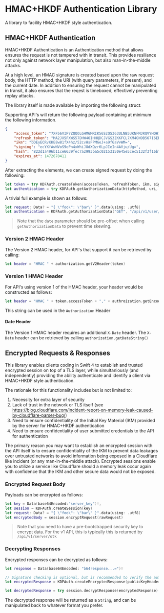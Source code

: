 # HMAC+HKDF Authentication Library

A library to facility HMAC+HKDF style authentication.

## HMAC+HKDF Authentication

HMAC+HKDF Authentication is an Authentication method that allows ensures the request is not tampered with in transit. This provides resiliance not only against network layer manipulation, but also man-in-the-middle attacks.

At a high level, an HMAC signature is created based upon the raw request body, the HTTP method, the URI (with query parameters, if present), and the current date. In addition to ensuring the request cannot be manipulated in transit, it also ensures that the reqest is timeboxed, effectively preventing replay attacks.

The library itself is made available by importing the following struct:

Supporting API's will return the following payload containing at minimum the following information.

```json
{
    "access_token": "7XF56VIP7ZQQOLGHM6MRIK56S2QS363ULNB5UKNFMJRQVYHQH7IA",
    "refresh_token": "MA2JX5FXWS57DHW4OIHHQDCJVGS3ZKKFCL7XM4GNOB567I6ER4LQ",
    "ikm": "bDEyECRvKKE8w81fX4hz/52cvHsFPMGeJ+a9fGaVvWM=",
    "signing": "ecYXfAwNVoS9ePn4xWhiJOdXQzr6LpJIeIn4AVju/Ug=",
    "hash": "822d1a496b11ce6639fec7a2993ba5c02153150e45e5cec5132f3f16bfe95149",
    "expires_at": 1472678411
}
```

After extracting the elements, we can create signed request by doing the following:

```swift
let token = try KDFAuth.createToken(accessToken, refreshToken, ikm, signing, expiresAt)
let authentication = try KDFAuth.getAuthorizationData(httpMethod, uri, token, date, requestBody)
```

A trivial full example is shown as follows:

```swift
let request: Data? = "{ \"foo\": \"bar\" }".data(using: .utf8)
let authentication = KDFAuth.getAuthorizationData("GET", "/api/v1/user/index", token, Date(), request)
```

> Note that the `date` parameter should be pre-offset when calling `getAuthorizationData` to prevent time skewing.

### Version 2 HMAC Header

The Version 2 HMAC header, for API's that support it can be retrieved by calling:

```swift
let header = "HMAC " + authorization.getV2Header(token)
```

### Version 1 HMAC Header

For API's using version 1 of the HMAC header, your header would be constructed as follows:

```swift
let header = "HMAC " + token.accessToken + "," + authroization.getEncodedHMAC() + "," + authorization.getEncodedSalt()
```

This string can be used in the `Authorization` Header

#### Date Header

The Version 1 HMAC header requires an additional `X-Date` header. The `X-Date` header can be retrieved by calling `authorization.getDateString()`

## Encrypted Requests & Responses

This library enables clients coding in Swift 4 to establish and trusted encrypted session on top of a TLS layer, while simultaniously (and independently) providing the ability authenticate and identify a client via HMAC+HKDF style authentication.

The rationale for this functionality includes but is not limited to:

1. Necessity for extra layer of security
2. Lack of trust in the network or TLS itself (see https://blog.cloudflare.com/incident-report-on-memory-leak-caused-by-cloudflare-parser-bug/)
3. Need to ensure confidentiality of the Initial Key Material (IKM) provided by the server for HMAC+HKDF authentication
4. Need to ensure confidentiality of user submitted credentials to the API for authentication

The primary reason you may want to establish an encrypted session with the API itself is to ensure confidentiality of the IKM to prevent data leakages over untrusted networks to avoid information being exposed in a Cloudflare like incident (or any man-in-the-middle attack). Encrypted sessions enable you to utilize a service like Cloudflare should a memory leak occur again with confidence that the IKM and other secure data would not be exposed.

### Encrypted Request Body

Payloads can be encrypted as follows:

```swift
let key = Data(base64Encoded:"server_key")!,
let session = KDFAuth.createSession(key)
let request: Data? = "{ \"foo\": \"bar\" }".data(using: .utf8)
let encryptedBody = session.encryptRequest(rawRequest)
```

> Note that you need to have a pre-bootstrapped security key to encrypt data. For the v1 API, this is typically this is returned by `/api/v1/server/otk`

### Decrypting Responses

Encrypted responses can be decrypted as follows:

```swift
let response = Data(base64Encoded: "b64response...=")!

// Signature checking is optional, but is recommended to verify the authenticity of the response
let encryptedResponse = KDFAuth.createEncryptedResponse(publicKeyHeader, nonce, hashIdHeader, response, signatureHeader, signaturePublicKeyHeader)

let decryptedResponse = try session.decryptResponse(encryptedResponse)
```

The decrypted response will be returned as a `String`, and can be manipulated back to whatever format you prefer.